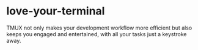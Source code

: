 # love-your-terminal
TMUX not only makes your development workflow more efficient but also keeps you engaged and entertained, with all your tasks just a keystroke away.
